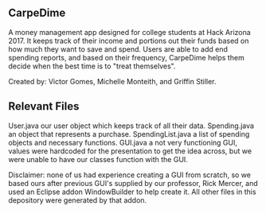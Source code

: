 CarpeDime
-----------------------------------
A money management app designed for college students at Hack Arizona 2017. It keeps track of their
income and portions out their funds based on how much they want to save and spend. Users are
able to add end spending reports, and based on their frequency, CarpeDime helps them decide
when the best time is to "treat themselves".

Created by: Victor Gomes, Michelle Monteith, and Griffin Stiller.


Relevant Files
-----------------------------------
User.java                 our user object which keeps track of all their data.
Spending.java             an object that represents a purchase.
SpendingList.java         a list of spending objects and necessary functions.
GUI.java                  a not very functioning GUI, values were hardcoded for the presentation to get the idea across, but we were unable to have our classes function with the GUI.

Disclaimer: none of us had experience creating a GUI from scratch, so we based ours after previous
GUI's supplied by our professor, Rick Mercer, and used an Eclipse addon WindowBuilder to help create
it. All other files in this depository were generated by that addon.
